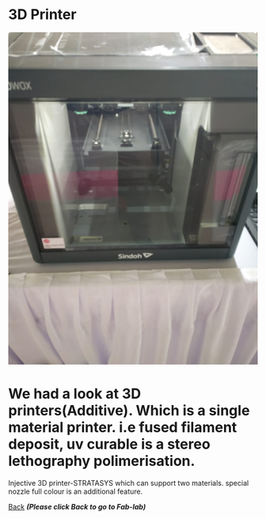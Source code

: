 #  3D Printer

![3D Printer](/images/3D-printer.jpg)

# We had a   look   at 3D printers(Additive). Which is a single material printer. i.e fused filament deposit,  uv curable is a stereo lethography polimerisation.
 
 Injective 3D printer-STRATASYS which can support two materials. special nozzle full colour is an   additional feature.



[Back](/mdfiles/Fab-Lab.md)  ***(Please click  Back to go to Fab-lab)***

